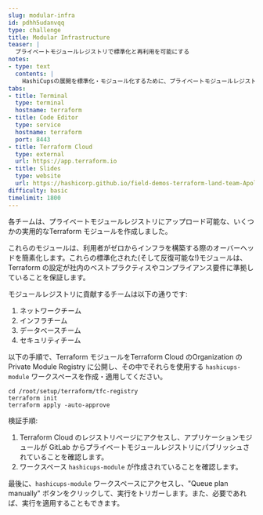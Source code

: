 ```yaml
---
slug: modular-infra
id: pdhh5udanvqq
type: challenge
title: Modular Infrastructure
teaser: |
  プライベートモジュールレジストリで標準化と再利用を可能にする
notes:
- type: text
  contents: |
    HashiCupsの展開を標準化・モジュール化するために、プライベートモジュールレジストリを見直します。
tabs:
- title: Terminal
  type: terminal
  hostname: terraform
- title: Code Editor
  type: service
  hostname: terraform
  port: 8443
- title: Terraform Cloud
  type: external
  url: https://app.terraform.io
- title: Slides
  type: website
  url: https://hashicorp.github.io/field-demos-terraform-land-team-Apollo-11/#1
difficulty: basic
timelimit: 1800
---
```

各チームは、プライベートモジュールレジストリにアップロード可能な、いくつかの実用的なTerraform モジュールを作成しました。

これらのモジュールは、利用者がゼロからインフラを構築する際のオーバーヘッドを簡素化します。これらの標準化された(そして反復可能な!)モジュールは、Terraform の設定が社内のベストプラクティスやコンプライアンス要件に準拠していることを保証します。

モジュールレジストリに貢献するチームは以下の通りです:

 1. ネットワークチーム
 2. インフラチーム
 3. データベースチーム
 4. セキュリティチーム

以下の手順で、Terraform モジュールをTerraform Cloud のOrganization の Private Module Registry に公開し、その中でそれらを使用する `hashicups-module` ワークスペースを作成・適用してください。
```
cd /root/setup/terraform/tfc-registry
terraform init
terraform apply -auto-approve
```

検証手順:

 1. Terraform Cloud のレジストリページにアクセスし、アプリケーションモジュールが GitLab からプライベートモジュールレジストリにパブリッシュされていることを確認します。
 2. ワークスペース `hashicups-module` が作成されていることを確認します。

  最後に、`hashicups-module` ワークスペースにアクセスし、"Queue plan manually" ボタンをクリックして、実行をトリガーします。また、必要であれば、実行を適用することもできます。